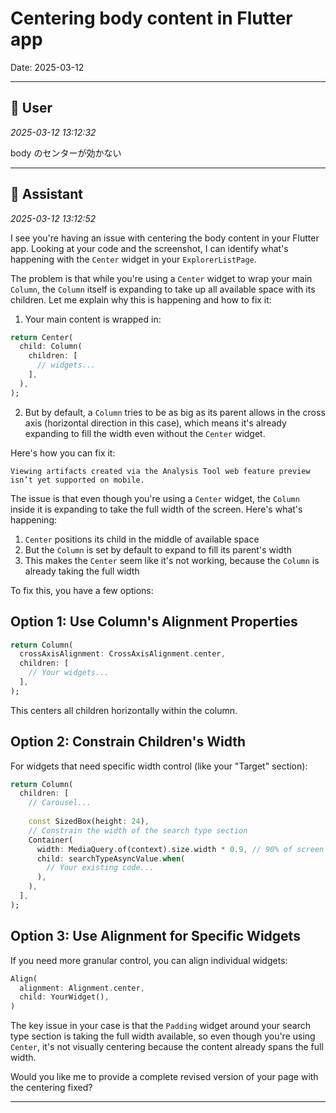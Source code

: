 # Centering body content in Flutter app

Date: 2025-03-12

---

## 👤 User
*2025-03-12 13:12:32*

body のセンターが効かない

---

## 🤖 Assistant
*2025-03-12 13:12:52*

I see you're having an issue with centering the body content in your Flutter app. Looking at your code and the screenshot, I can identify what's happening with the `Center` widget in your `ExplorerListPage`.

The problem is that while you're using a `Center` widget to wrap your main `Column`, the `Column` itself is expanding to take up all available space with its children. Let me explain why this is happening and how to fix it:

1. Your main content is wrapped in:
```dart
return Center(
  child: Column(
    children: [
      // widgets...
    ],
  ),
);
```

2. But by default, a `Column` tries to be as big as its parent allows in the cross axis (horizontal direction in this case), which means it's already expanding to fill the width even without the `Center` widget.

Here's how you can fix it:
```
Viewing artifacts created via the Analysis Tool web feature preview isn’t yet supported on mobile.
```



The issue is that even though you're using a `Center` widget, the `Column` inside it is expanding to take the full width of the screen. Here's what's happening:

1. `Center` positions its child in the middle of available space
2. But the `Column` is set by default to expand to fill its parent's width
3. This makes the `Center` seem like it's not working, because the `Column` is already taking the full width

To fix this, you have a few options:

## Option 1: Use Column's Alignment Properties

```dart
return Column(
  crossAxisAlignment: CrossAxisAlignment.center,
  children: [
    // Your widgets...
  ],
);
```

This centers all children horizontally within the column.

## Option 2: Constrain Children's Width

For widgets that need specific width control (like your "Target" section):

```dart
return Column(
  children: [
    // Carousel...
    
    const SizedBox(height: 24),
    // Constrain the width of the search type section
    Container(
      width: MediaQuery.of(context).size.width * 0.9, // 90% of screen width
      child: searchTypeAsyncValue.when(
        // Your existing code...
      ),
    ),
  ],
);
```

## Option 3: Use Alignment for Specific Widgets

If you need more granular control, you can align individual widgets:

```dart
Align(
  alignment: Alignment.center,
  child: YourWidget(),
)
```

The key issue in your case is that the `Padding` widget around your search type section is taking the full width available, so even though you're using `Center`, it's not visually centering because the content already spans the full width.

Would you like me to provide a complete revised version of your page with the centering fixed?

---
